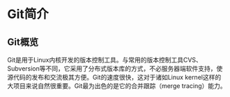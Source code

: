# Git简介

## Git概览
Git是用于Linux内核开发的版本控制工具。与常用的版本控制工具CVS、Subversion等不同，它采用了分布式版本库的方式，不必服务器端软件支持，使源代码的发布和交流极其方便。Git的速度很快，这对于诸如Linux kernel这样的大项目来说自然很重要。Git最为出色的是它的合并跟踪（merge tracing）能力。
